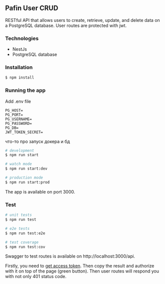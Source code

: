 ## Pafin User CRUD

RESTful API that allows users to create, retrieve, update, and delete data on a PostgreSQL database.
User routes are protected with jwt.

### Technologies

- NestJs
- PostgreSQL database

### Installation

```bash
$ npm install
```

### Running the app

Add .env file

```
PG_HOST=
PG_PORT=
PG_USERNAME=
PG_PASSWORD=
PG_DB=
JWT_TOKEN_SECRET=
```
что-то про запуск докера и бд
```bash
# development
$ npm run start

# watch mode
$ npm run start:dev

# production mode
$ npm run start:prod
```

The app is available on port 3000.

### Test

```bash
# unit tests
$ npm run test

# e2e tests
$ npm run test:e2e

# test coverage
$ npm run test:cov
```
Swagger to test routes is available on http://localhost:3000/api.

Firstly, you need to [get access token](http://localhost:3000/api#/auth/AuthController_getToken). Then copy the result 
and authorize with it on top of the page (green button).
Then user routes will respond you with not only 401 status code.